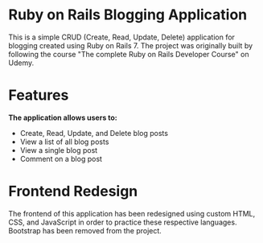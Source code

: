 # Ruby on Rails Blogging Application

This is a simple CRUD (Create, Read, Update, Delete) application for blogging created using Ruby on Rails 7. The project was originally built by following the course "The complete Ruby on Rails Developer Course" on Udemy.

# Features

**The application allows users to:**

- Create, Read, Update, and Delete blog posts
- View a list of all blog posts
- View a single blog post
- Comment on a blog post

# Frontend Redesign

The frontend of this application has been redesigned using custom HTML, CSS, and JavaScript in order to practice these respective languages. Bootstrap has been removed from the project.
